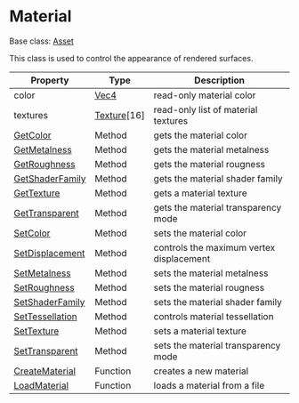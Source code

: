 # Material

Base class: [Asset](Asset.md)

This class is used to control the appearance of rendered surfaces.

| Property | Type | Description |
|---|---|---|
| color | [Vec4](Vec4) | read-only material color |
| textures | [Texture](Texture)[16] | read-only list of material textures |
| [GetColor](Material_GetColor.md) | Method | gets the material color |
| [GetMetalness](Material_GetMetalness.md) | Method | gets the material metalness |
| [GetRoughness](Material_GetRoughness.md) | Method | gets the material rougness |
| [GetShaderFamily](Material_GetShaderFamily.md) | Method | gets the material shader family |
| [GetTexture](Material_GetTexture.md) | Method | gets a material texture |
| [GetTransparent](Material_GetTransparent.md) | Method | gets the material transparency mode |
| [SetColor](Material_SetColor.md) | Method | sets the material color |
| [SetDisplacement](Material_SetDisplacement.md) | Method | controls the maximum vertex displacement |
| [SetMetalness](Material_SetMetalness.md) | Method | sets the material metalness |
| [SetRoughness](Material_SetRoughness.md) | Method | sets the material rougness |
| [SetShaderFamily](Material_SetShaderFamily.md) | Method | sets the material shader family |
| [SetTessellation](Material_SetTessellation.md) | Method | controls material tessellation |
| [SetTexture](Material_SetTexture.md) | Method | sets a material texture |
| [SetTransparent](Material_SetTransparent.md) | Method | sets the material transparency mode |
| [CreateMaterial](CreateMaterial.md) | Function | creates a new material |
| [LoadMaterial](LoadMaterial.md) | Function | loads a material from a file |
